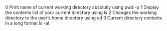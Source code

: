 0 Print name of current working directory absolutly using pwd -p
1 Display the contents list of your current directory using ls
2 Changes the working directory to the user’s home directory using cd
3 Current directory contents in a long format ls -al